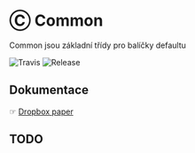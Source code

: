 # Ⓒ Common
Common jsou základní třídy pro balíčky defaultu

![Travis](https://travis-ci.org/liquiddesign/common.svg?branch=master)
![Release](https://img.shields.io/github/v/release/liquiddesign/common.svg?1)

## Dokumentace
☞ [Dropbox paper](https://paper.dropbox.com/doc/C-Common--A~or44eHJ23vAYEiW14NKLG9Ag-Aw8oDJLgwscssr7oK3Nrd)

## TODO